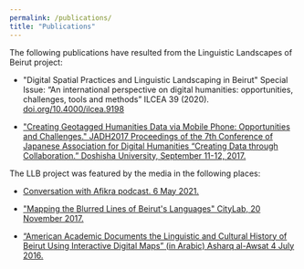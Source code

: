 ```yaml
---
permalink: /publications/
title: "Publications"
---
```


The following publications have resulted from the Linguistic Landscapes of Beirut project: 

* "Digital Spatial Practices and Linguistic Landscaping in Beirut" Special Issue: “An international perspective on digital humanities: opportunities, challenges, tools and methods” ILCEA 39 (2020). [doi.org/10.4000/ilcea.9198](https://doi.org/10.4000/ilcea.9198) 

* ["Creating Geotagged Humanities Data via Mobile Phone: Opportunities and Challenges." JADH2017 Proceedings of the 7th Conference of Japanese Association for Digital Humanities “Creating Data through Collaboration.” Doshisha University, September 11-12, 2017.](http://hdl.handle.net/2451/43466) 


The LLB project was featured by the media in the following places: 

* [Conversation with Afikra podcast. 6 May 2021.](https://afikra.simplecast.com/episodes/associate-professor-of-digital-humanities-david-wrisley-afikra-conversations-_eVreeR3) 

* ["Mapping the Blurred Lines of Beirut's Languages" CityLab, 20 November 2017.](https://www.bloomberg.com/news/articles/2017-11-20/mapping-the-many-languages-of-beirut)

* [“American Academic Documents the Linguistic and Cultural History of Beirut Using Interactive Digital Maps” (in Arabic) Asharq al-Awsat 4 July 2016.](https://github.com/LLBeirut/llbeirut.github.io/blob/master/assets/publications/%D8%A3%D9%83%D8%A7%D8%AF%D9%8A%D9%85%D9%8A%20%D8%A3%D9%85%D9%8A%D8%B1%D9%83%D9%8A%20%D9%8A%D9%88%D8%AB%D9%82%20%D8%AA%D8%A7%D8%B1%D9%8A%D8%AE%20%D8%A8%D9%8A%D8%B1%D9%88%D8%AA%20%D8%A7%D9%84%D8%AB%D9%82%D8%A7%D9%81%D9%8A%20%D9%88%D8%A7%D9%84%D9%84%D8%BA%D9%88%D9%8A%20%D8%A8%D8%A7%D9%84%D8%AE%D8%B1%D8%A7%D8%A6%D8%B7%20%D8%A7%D9%84%D8%B1%D9%82%D9%85%D9%8A%D8%A9%20%D8%A7%D9%84%D8%AA%D9%81%D8%A7%D8%B9%D9%84%D9%8A%D8%A9%20%D8%A7%D9%84%D8%B4%D8%B1%D9%82%20%D8%A7%D9%84%D8%A3%D9%88%D8%B3%D8%B7.pdf)
